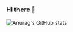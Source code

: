 ### Hi there 👋

![Anurag's GitHub stats](https://github-readme-stats.vercel.app/api?username=anuraghazra&show_icons=true&theme=vision-friendly-dark)

